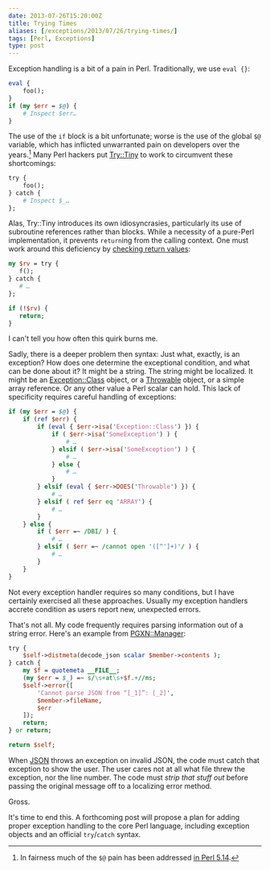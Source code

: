 ```yaml
--- 
date: 2013-07-26T15:20:00Z
title: Trying Times
aliases: [/exceptions/2013/07/26/trying-times/]
tags: [Perl, Exceptions]
type: post
---
```


Exception handling is a bit of a pain in Perl. Traditionally, we use
`eval {}`:

``` perl
eval {
    foo();
}
if (my $err = $@) {
    # Inspect $err…
}
```

The use of the `if` block is a bit unfortunate; worse is the use of the global
`$@` variable, which has inflicted unwarranted pain on developers over the
years.[^try-fix] Many Perl hackers put [Try::Tiny] to work to circumvent these
shortcomings:

``` perl
try {
    foo();
} catch {
    # Inspect $_…
};
```

Alas, Try::Tiny introduces its own idiosyncrasies, particularly its use of
subroutine references rather than blocks. While a necessity of a pure-Perl
implementation, it prevents `return`ing from the calling context. One must
work around this deficiency by [checking return values]:

``` perl
my $rv = try {
   f();
} catch {
   # …
};

if (!$rv) {
   return;
}
```

I can't tell you how often this quirk burns me.

Sadly, there is a deeper problem then syntax: Just what, exactly, is an
exception? How does one determine the exceptional condition, and what can be
done about it? It might be a string. The string might be localized. It might
be an [Exception::Class] object, or a [Throwable] object, or a simple array
reference. Or any other value a Perl scalar can hold. This lack of specificity
requires careful handling of exceptions:

``` perl
if (my $err = $@) {
    if (ref $err) {
        if (eval { $err->isa('Exception::Class') }) {
            if ( $err->isa('SomeException') ) {
                # …
            } elsif ( $err->isa('SomeException') ) {
                # …
            } else {
                # …
            }
        } elsif (eval { $err->DOES('Throwable') }) {
            # …
        } elsif ( ref $err eq 'ARRAY') {
            # …
        }
    } else {
        if ( $err =~ /DBI/ ) {
            # …
        } elsif ( $err =~ /cannot open '([^']+)'/ ) {
            # …
        }
    }
}

```

Not every exception handler requires so many conditions, but I have certainly
exercised all these approaches. Usually my exception handlers accrete
condition as users report new, unexpected errors.

That's not all. My code frequently requires parsing information out of a
string error. Here's an example from [PGXN::Manager]:

``` perl
try {
    $self->distmeta(decode_json scalar $member->contents );
} catch {
    my $f = quotemeta __FILE__;
    (my $err = $_) =~ s/\s+at\s+$f.+//ms;
    $self->error([
        'Cannot parse JSON from “[_1]”: [_2]',
        $member->fileName,
        $err
    ]);
    return;
} or return;

return $self;
```

When [JSON] throws an exception on invalid JSON, the code must catch that
exception to show the user. The user cares not at all what file threw the
exception, nor the line number. The code must *strip that stuff out* before
passing the original message off to a localizing error method.

Gross.

It's time to end this. A forthcoming post will propose a plan for adding
proper exception handling to the core Perl language, including exception
objects and an official `try`/`catch` syntax.

[^try-fix]: In fairness much of the `$@` pain has been addressed [in Perl 5.14].

  [Try::Tiny]: https://metacpan.org/module/Try::Tiny
  [checking return values]: http://stackoverflow.com/a/10366209/79202
  [Exception::Class]: https://metacpan.org/module/Exception::Class
  [Throwable]: https://metacpan.org/module/Throwable
  [PGXN::Manager]: https://github.com/pgxn/pgxn-manager/
  [JSON]: https://metacpan.org/module/JSON
  [in Perl 5.14]: https://perldoc.perl.org/5.14.0/perldelta#Exception-Handling
